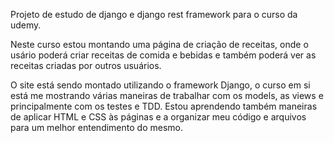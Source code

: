 Projeto de estudo de django e django rest framework para o curso da udemy.

Neste curso estou montando uma página de criação de receitas, onde o usário
poderá criar receitas de comida e bebidas e também poderá ver as receitas
criadas por outros usuários.

O site está sendo montado utilizando o framework Django, o curso em si está
me mostrando várias maneiras de trabalhar com os models, as views e principalmente
com os testes e TDD. Estou aprendendo também maneiras de aplicar HTML e CSS às páginas
e a organizar meu código e arquivos para um melhor entendimento do mesmo.
